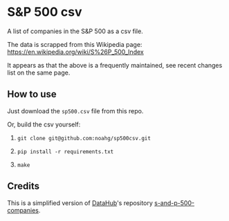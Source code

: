 # S&P 500 csv
A list of companies in the S&P 500 as a csv file. 

The data is scrapped from this Wikipedia page: https://en.wikipedia.org/wiki/S%26P_500_Index 

It appears as that the above is a frequently maintained, see recent changes list on the same page.

## How to use
Just download the `sp500.csv` file from this repo.

Or, build the csv yourself:

1. `git clone git@github.com:noahg/sp500csv.git`

2. `pip install -r requirements.txt`

3. `make`


## Credits
This is a simplified version of [DataHub](https://datahub.io/)'s repository [s-and-p-500-companies](https://github.com/datasets/s-and-p-500-companies). 